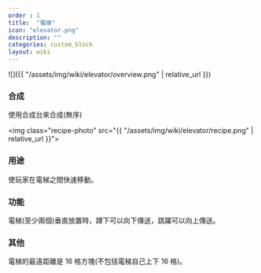 ```yaml
---
order : 1
title:  "電梯"
icon: "elevator.png"
description: ""
categories: custom_block
layout: wiki
---
```


![]({{ "/assets/img/wiki/elevator/overview.png" | relative_url }})

### 合成

使用合成台來合成(無序)

<img class="recipe-photo" src="{{ "/assets/img/wiki/elevator/recipe.png" | relative_url }}">

### 用途

使玩家在電梯之間快速移動。

### 功能

電梯(至少兩個)垂直放置時，蹲下可以向下傳送，跳躍可以向上傳送。

### 其他

電梯的最遠距離是 16 格方塊(不包括電梯自己上下 16 格)。
